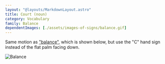 ```yaml
---
layout: "@layouts/MarkdownLayout.astro"
title: Court (noun)
category: Vocabulary
family: Balance
dependentImages: [./assets/images-of-signs/balance.gif]
---
```


Same motion as ["balance"](./balance), which is shown below,
but use the "C" hand sign instead of the flat palm facing down.

![Balance](@signs/balance.gif)
